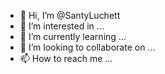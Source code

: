 - 👋 Hi, I’m @SantyLuchett
- 👀 I’m interested in ...
- 🌱 I’m currently learning ...
- 💞️ I’m looking to collaborate on ...
- 📫 How to reach me ...

<!---
SantyLuchett/SantyLuchett is a ✨ special ✨ repository because its `README.md` (this file) appears on your GitHub profile.
You can click the Preview link to take a look at your changes.
--->
